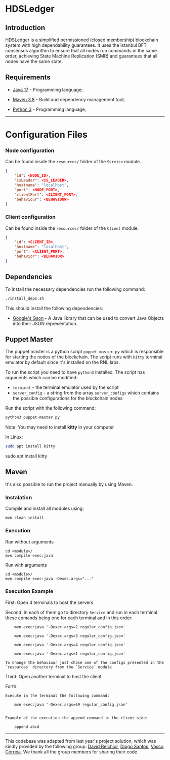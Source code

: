 # HDSLedger

## Introduction

HDSLedger is a simplified permissioned (closed membership) blockchain system with high dependability
guarantees. It uses the Istanbul BFT consensus algorithm to ensure that all nodes run commands
in the same order, achieving State Machine Replication (SMR) and guarantees that all nodes
have the same state.

## Requirements

- [Java 17](https://www.oracle.com/java/technologies/javase-jdk17-downloads.html) - Programming language;

- [Maven 3.8](https://maven.apache.org/) - Build and dependency management tool;

- [Python 3](https://www.python.org/downloads/) - Programming language;

---

# Configuration Files

### Node configuration

Can be found inside the `resources/` folder of the `Service` module.

```json
{
    "id": <NODE_ID>,
    "isLeader": <IS_LEADER>,
    "hostname": "localhost",
    "port": <NODE_PORT>,
    "clientPort": <CLIENT_PORT>,
    "behaviour": <BEHAVIOUR>
}
```

### Client configuration

Can be found inside the `resources/` folder of the `Client` module.

```json
{
    "id": <CLIENT_ID>,
    "hostname": "localhost",
    "port": <CLIENT_PORT>,
    "behavior": <BEHAVIOR>
}
```

## Dependencies

To install the necessary dependencies run the following command:

```bash
./install_deps.sh
```

This should install the following dependencies:

- [Google's Gson](https://github.com/google/gson) - A Java library that can be used to convert Java Objects into their JSON representation.

## Puppet Master

The puppet master is a python script `puppet-master.py` which is responsible for starting the nodes
of the blockchain.
The script runs with `kitty` terminal emulator by default since it's installed on the RNL labs.

To run the script you need to have `python3` installed.
The script has arguments which can be modified:

- `terminal` - the terminal emulator used by the script
- `server_config` - a string from the array `server_configs` which contains the possible configurations for the blockchain nodes

Run the script with the following command:

```bash
python3 puppet-master.py
```
Note: You may need to install **kitty** in your computer

In Linux:

```bash
sudo apt install kitty
```
sudo apt install kitty

## Maven

It's also possible to run the project manually by using Maven.

### Instalation

Compile and install all modules using:

```
mvn clean install
```

### Execution

Run without arguments

```
cd <module>/
mvn compile exec:java
```

Run with arguments

```
cd <module>/
mvn compile exec:java -Dexec.args="..."
```

### Execution Example

First: 
    Open 4 terminals to host the servers

Second: 
    In each of them go to directory `Service` and run in each terminal these comands being one for each terminal and in this order:

        mvn exec:java '-Dexec.args=2 regular_config.json'

        mvn exec:java '-Dexec.args=3 regular_config.json'

        mvn exec:java '-Dexec.args=4 regular_config.json'

        mvn exec:java '-Dexec.args=1 regular_config.json'

    To Change the behaviour just chose one of the configs presented in the `resources` directory from the `Service` module

Third:
    Open another terminal to host the client

Forth:

    Execute in the terminal the following command:

        mvn exec:java '-Dexec.args=69 regular_config.json'


    Example of the execution the append command in the client side:

        append abcd







---
This codebase was adapted from last year's project solution, which was kindly provided by the following group: [David Belchior](https://github.com/DavidAkaFunky), [Diogo Santos](https://github.com/DiogoSantoss), [Vasco Correia](https://github.com/Vaascoo). We thank all the group members for sharing their code.

